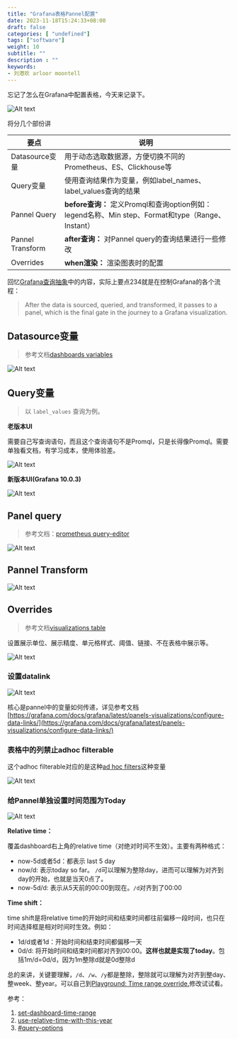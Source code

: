 ```yaml
---
title: "Grafana表格Pannel配置"
date: 2023-11-18T15:24:33+08:00
draft: false
categories: [ "undefined"]
tags: ["software"]
weight: 10
subtitle: ""
description : ""
keywords:
- 刘港欢 arloor moontell
---
```


忘记了怎么在Grafana中配置表格，今天来记录下。

![Alt text](/img/grafana-table-pannel.png)
<!--more-->

将分几个部份讲


| 要点 | 说明 |
|---|---|
| Datasource变量 | 用于动态选取数据源，方便切换不同的Prometheus、ES、Clickhouse等 |
| Query变量 | 使用查询结果作为变量，例如label_names、label_values查询的结果 |
| Pannel Query | **before查询：** 定义Promql和查询option例如：legend名称、Min step、Format和type（Range、Instant） |
| Pannel Transform | **after查询：** 对Pannel query的查询结果进行一些修改 |
| Overrides | **when渲染：** 渲染图表时的配置 |

回忆[Grafana查询抽象](https://www.arloor.com/posts/grafana-docs/#grafana%E6%9F%A5%E8%AF%A2%E6%8A%BD%E8%B1%A1)中的内容，实际上要点234就是在控制Grafana的各个流程：

> After the data is sourced, queried, and transformed, it passes to a panel, which is the final gate in the journey to a Grafana visualization.

## Datasource变量

> 参考文档[dashboards variables](https://grafana.com/docs/grafana/latest/dashboards/variables/add-template-variables/)

![Alt text](/img/grafana-datasource_param.png)

## Query变量

> 以 `label_values` 查询为例。

**老版本UI**

需要自己写查询语句，而且这个查询语句不是Promql，只是长得像Promql。需要单独看文档，有学习成本，使用体验差。

![Alt text](/img/grafana-query_param_old.png)

**新版本UI(Grafana 10.0.3)**

![Alt text](/img/grafana-query_param_new.png)

## Panel query

> 参考文档：[prometheus query-editor](https://grafana.com/docs/grafana/latest/datasources/prometheus/query-editor/)

![Alt text](/img/grafana-query-option.png)

## Pannel Transform

![Alt text](/img/grafana-transforms.png)


## Overrides

> 参考文档[visualizations table](https://grafana.com/docs/grafana/latest/panels-visualizations/visualizations/table/)

设置展示单位、展示精度、单元格样式、阈值、链接、不在表格中展示等。

![Alt text](/img/grafana-overrides.png)

### 设置datalink

![Alt text](/img/grafana-datalink-param.png)

核心是pannel中的变量如何传递，详见参考文档[https://grafana.com/docs/grafana/latest/panels-visualizations/configure-data-links/](https://grafana.com/docs/grafana/latest/panels-visualizations/configure-data-links/)

### 表格中的列禁止adhoc filterable

这个adhoc filterable对应的是这种[ad hoc filters](https://grafana.com/docs/grafana/latest/dashboards/variables/add-template-variables/#add-ad-hoc-filters)这种变量

![Alt text](/img/adhoc-filter-false.png)

### 给Pannel单独设置时间范围为Today

![Alt text](/img/grafana-pannel-relative-time-today.png)

**Relative time：**

覆盖dashboard右上角的relative time（对绝对时间不生效）。主要有两种格式：

- now-5d或者5d：都表示 last 5 day
- now/d: 表示today so far。 `/d`可以理解为整除day，进而可以理解为对齐到day的开始，也就是当天0点了。
- now-5d/d: 表示从5天前的00:00到现在。`/d`对齐到了00:00

**Time shift：**

time shift是将relative time的开始时间和结束时间都往前偏移一段时间，也只在时间选择框是相对时间时生效。例如：

- 1d/d或者1d：开始时间和结束时间都偏移一天
- 0d/d: 将开始时间和结束时间都对齐到00:00。**这样也就是实现了today**。包括1m/d=0d/d，因为1m整除d就是0d整除d

总的来讲，关键要理解，`/d`、`/w`、`/y`都是整除，整除就可以理解为对齐到整day、整week、整year。可以自己到[Playground: Time range override.](https://play.grafana.org/d/000000041/)修改试试看。

参考：

1. [set-dashboard-time-range](https://grafana.com/docs/grafana/latest/dashboards/use-dashboards/#set-dashboard-time-range) 
2. [use-relative-time-with-this-year](https://community.grafana.com/t/use-relative-time-with-this-year/59910/5)
3. [#query-options](https://grafana.com/docs/grafana/latest/panels-visualizations/query-transform-data/#query-options)
